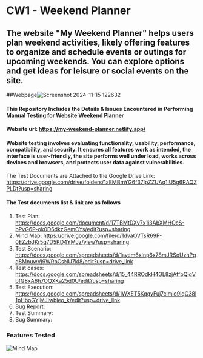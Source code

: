 # CW1 - Weekend Planner
## The website "My Weekend Planner" helps users plan weekend activities, likely offering features to organize and schedule events or outings for upcoming weekends. You can explore options and get ideas for leisure or social events on the site.
##Webpage![Screenshot 2024-11-15 122632](https://github.com/user-attachments/assets/e11ab416-aa88-4257-b9c3-554e38b7dd64)

#### This Repository Includes the Details & Issues Encountered in Performing Manual Testing for Website Weekend Planner
#### Website url: https://my-weekend-planner.netlify.app/

#### Website testing involves evaluating functionality, usability, performance, compatibility, and security. It ensures all features work as intended, the interface is user-friendly, the site performs well under load, works across devices and browsers, and protects user data against vulnerabilities.
The Test Documents are Attached to the Google Drive Link: https://drive.google.com/drive/folders/1aEMBmYG6f37lpZZUAq1lU5g6RAQZPLDt?usp=sharing

#### The Test documents list & link are as follows

1. Test Plan: https://docs.google.com/document/d/17TBMtDXv7x1i3AbXMHOcS-bPvG6P-ok0D6dkzGemCYs/edit?usp=sharing
2. Mind Map: https://drive.google.com/file/d/1dvaOVTsR69P-0EZzbJKr5q7D5KD4YMJz/view?usp=sharing
3. Test Scenario: https://docs.google.com/spreadsheets/d/1ayem6xInp6x78mJRSoUzhPgq8MnuwVj9WRbCsNU7kI8/edit?usp=drive_link
4. Test cases: https://docs.google.com/spreadsheets/d/15_44RROdkH4GL8zjAffbQlqVbfG8xA6h7OQXKa25d0U/edit?usp=sharing
5. Test Execution: https://docs.google.com/spreadsheets/d/1WXET5KqqvFuj7clmio9lqC38l1pHboGYjMJiwbjeo_k/edit?usp=drive_link
6. Bug Report:
7. Test Summary:
8. Bug Summary:


### Features Tested
![Mind Map](https://github.com/user-attachments/assets/9efdad52-6d8b-46a4-a36e-45910b172f4e)

